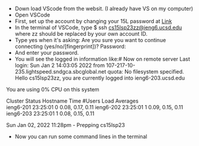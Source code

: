 * Down load VScode from the websit. (I already have VS on my computer)
* Open VSCode
* First, set up the account by changing your 15L password at [Link](https://sdacs.ucsd.edu/~icc/index.php)
* In the terminal of VSCode, type $ ssh cs15lsp23zz@ieng6.ucsd.edu where zz should be replaced by your own account ID.
* Type yes when it's asking: Are you sure you want to continue connecting (yes/no/[fingerprint])? Password: 
* And enter your password.
* You will see the logged in information like:# Now on remote server
Last login: Sun Jan  2 14:03:05 2022 from 107-217-10-235.lightspeed.sndgca.sbcglobal.net
quota: No filesystem specified.
Hello cs15lsp23zz, you are currently logged into ieng6-203.ucsd.edu

You are using 0% CPU on this system

Cluster Status 
Hostname     Time    #Users  Load  Averages  
ieng6-201   23:25:01   0  0.08,  0.17,  0.11
ieng6-202   23:25:01   1  0.09,  0.15,  0.11
ieng6-203   23:25:01   1  0.08,  0.15,  0.11

Sun Jan 02, 2022 11:28pm - Prepping cs15lsp23

* Now you can run some command lines in the terminal
